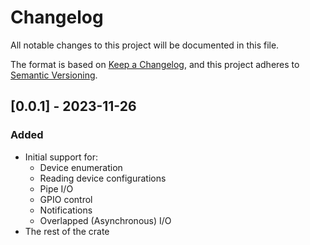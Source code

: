 # Changelog

All notable changes to this project will be documented in this file.

The format is based on [Keep a Changelog](https://keepachangelog.com/en/1.0.0/),
and this project adheres to [Semantic Versioning](https://semver.org/spec/v2.0.0.html).

## [0.0.1] - 2023-11-26

### Added

- Initial support for:
  - Device enumeration
  - Reading device configurations
  - Pipe I/O
  - GPIO control
  - Notifications
  - Overlapped (Asynchronous) I/O
- The rest of the crate
